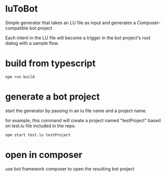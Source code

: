# luToBot

Simple generator that takes an LU file as input and generates a Composer-compatible bot project

Each intent in the LU file will become a trigger in the bot project's root dialog with a sample flow.

# build from typescript

```
npm run build
```

# generate a bot project

start the generator by passing in an lu file name and a project name.

for example, this command will create a project named "testProject" based on test.lu file included in the repo.

```
npm start test.lu testProject
```

# open in composer

use bot framework composer to open the resulting bot project
